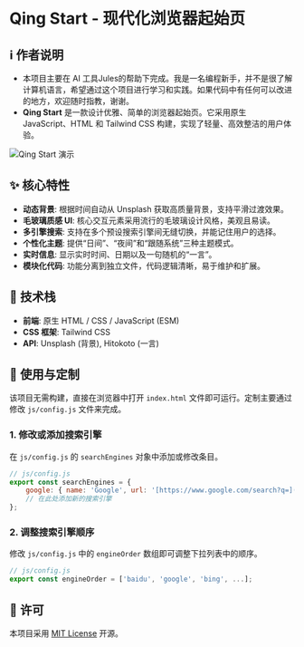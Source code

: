 # Qing Start - 现代化浏览器起始页
## ℹ️ 作者说明
- 本项目主要在 AI 工具Jules的帮助下完成。我是一名编程新手，并不是很了解计算机语言，希望通过这个项目进行学习和实践。如果代码中有任何可以改进的地方，欢迎随时指教，谢谢。
- **Qing Start** 是一款设计优雅、简单的浏览器起始页。它采用原生 JavaScript、HTML 和 Tailwind CSS 构建，实现了轻量、高效整洁的用户体验。

![Qing Start 演示](https://s21.ax1x.com/2025/08/12/pVwCzCt.jpg)

## ✨ 核心特性

- **动态背景**: 根据时间自动从 Unsplash 获取高质量背景，支持平滑过渡效果。
- **毛玻璃质感 UI**: 核心交互元素采用流行的毛玻璃设计风格，美观且易读。
- **多引擎搜索**: 支持在多个预设搜索引擎间无缝切换，并能记住用户的选择。
- **个性化主题**: 提供“日间”、“夜间”和“跟随系统”三种主题模式。
- **实时信息**: 显示实时时间、日期以及一句随机的“一言”。
- **模块化代码**: 功能分离到独立文件，代码逻辑清晰，易于维护和扩展。

## 🚀 技术栈

- **前端**: 原生 HTML / CSS / JavaScript (ESM)
- **CSS 框架**: Tailwind CSS
- **API**: Unsplash (背景), Hitokoto (一言)

## 🔧 使用与定制

该项目无需构建，直接在浏览器中打开 `index.html` 文件即可运行。定制主要通过修改 `js/config.js` 文件来完成。

### 1. 修改或添加搜索引擎

在 `js/config.js` 的 `searchEngines` 对象中添加或修改条目。

```javascript
// js/config.js
export const searchEngines = {
    google: { name: 'Google', url: '[https://www.google.com/search?q=](https://www.google.com/search?q=)', logo: `<svg>...</svg>` },
    // 在此处添加新的搜索引擎
};
```

### 2. 调整搜索引擎顺序

修改 `js/config.js` 中的 `engineOrder` 数组即可调整下拉列表中的顺序。

```javascript
// js/config.js
export const engineOrder = ['baidu', 'google', 'bing', ...];
```

## 📜 许可

本项目采用 [MIT License](LICENSE) 开源。
